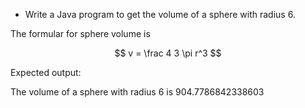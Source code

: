 * Write a Java program to get the volume of a sphere with radius 6.

The formular for sphere volume is

$$ v = \frac 4 3 \pi r^3 $$

Expected output:

The volume of a sphere with radius 6 is 904.7786842338603
